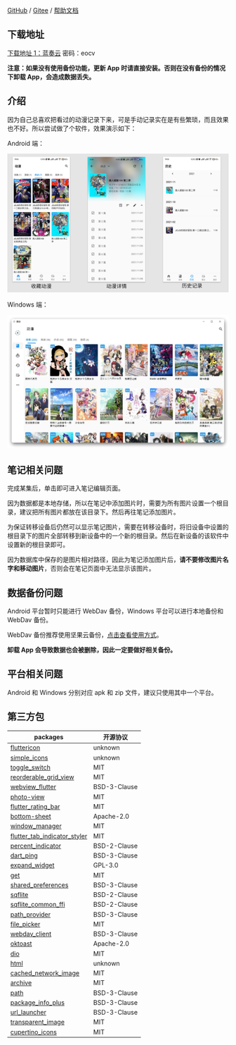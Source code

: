 [GitHub](https://github.com/linyi102/anime_trace) / [Gitee](https://gitee.com/linyi517/anime_trace) / [帮助文档](https://www.yuque.com/linyi517/fzfxr0)

## 下载地址

[下载地址 1：蓝奏云](https://wwc.lanzouw.com/b01uyqcrg?password=eocv) 密码：eocv

**注意：如果没有使用备份功能，更新 App 时请直接安装。否则在没有备份的情况下卸载 App，会造成数据丢失。**

## 介绍

因为自己总喜欢把看过的动漫记录下来，可是手动记录实在是有些繁琐，而且效果也不好。所以尝试做了个软件，效果演示如下：

Android 端：

![](./assets/images/example-android.png)

Windows 端：

![](./assets/images/example-win.jpg)

## 笔记相关问题

完成某集后，单击即可进入笔记编辑页面。

因为数据都是本地存储，所以在笔记中添加图片时，需要为所有图片设置一个根目录，建议把所有图片都放在该目录下。然后再往笔记添加图片。

为保证转移设备后仍然可以显示笔记图片，需要在转移设备时，将旧设备中设置的根目录下的图片全部转移到新设备中的一个新的根目录。然后在新设备的该软件中设置新的根目录即可。

因为数据库中保存的是图片相对路径，因此为笔记添加图片后，**请不要修改图片名字和移动图片**，否则会在笔记页面中无法显示该图片。

## 数据备份问题

Android 平台暂时只能进行 WebDav 备份，Windows 平台可以进行本地备份和 WebDav 备份。

WebDav 备份推荐使用坚果云备份，[点击查看使用方式](https://help.jianguoyun.com/?p=2064)。

**卸载 App 会导致数据也会被删除，因此一定要做好相关备份。**

## 平台相关问题

Android 和 Windows 分别对应 apk 和 zip 文件，建议只使用其中一个平台。

## 第三方包

| packages                                                     | 开源协议     |
| ------------------------------------------------------------ | ------------ |
| [fluttericon](https://pub.flutter-io.cn/packages/fluttericon) | unknown      |
| [simple_icons](https://pub.flutter-io.cn/packages/simple_icons) | unknown      |
| [toggle_switch](https://pub.flutter-io.cn/packages/toggle_switch) | MIT          |
| [reorderable_grid_view](https://pub.flutter-io.cn/packages/reorderable_grid_view) | MIT          |
| [webview_flutter](https://pub.flutter-io.cn/packages/webview_flutter) | BSD-3-Clause |
| [photo-view](https://pub.flutter-io.cn/packages/photo_view)  | MIT          |
| [flutter_rating_bar](https://pub.flutter-io.cn/packages/flutter_rating_bar) | MIT          |
| [bottom-sheet](https://pub.flutter-io.cn/packages/bottom_sheet) | Apache-2.0   |
| [window_manager](https://pub.flutter-io.cn/packages/window_manager) | MIT          |
| [flutter_tab_indicator_styler](https://pub.flutter-io.cn/packages/flutter_tab_indicator_styler) | MIT          |
| [percent_indicator](https://pub.flutter-io.cn/packages/percent_indicator) | BSD-2-Clause |
| [dart_ping](https://pub.flutter-io.cn/packages/dart_ping)    | BSD-3-Clause |
| [expand_widget](https://pub.flutter-io.cn/packages/expand_widget) | GPL-3.0      |
| [get](https://pub.flutter-io.cn/packages/get)                | MIT          |
| [shared_preferences](https://pub.flutter-io.cn/packages/shared_preferences) | BSD-3-Clause |
| [sqflite](https://pub.flutter-io.cn/packages/sqflite)        | BSD-2-Clause |
| [sqflite_common_ffi](https://pub.flutter-io.cn/packages/sqflite_common_ffi) | BSD-2-Clause |
| [path_provider](https://pub.flutter-io.cn/packages/path_provider) | BSD-3-Clause |
| [file_picker](https://pub.flutter-io.cn/packages/file_picker) | MIT          |
| [webdav_client](https://pub.flutter-io.cn/packages/webdav_client) | BSD-3-Clause |
| [oktoast](https://pub.flutter-io.cn/packages/oktoast)        | Apache-2.0   |
| [dio](https://pub.flutter-io.cn/packages/dio)                | MIT          |
| [html](https://pub.flutter-io.cn/packages/html)              | unknown      |
| [cached_network_image](https://pub.flutter-io.cn/packages/cached_network_image) | MIT          |
| [archive](https://pub.flutter-io.cn/packages/archive)        | MIT          |
| [path](https://pub.flutter-io.cn/packages/path)              | BSD-3-Clause |
| [package_info_plus](https://pub.flutter-io.cn/packages/package_info_plus) | BSD-3-Clause |
| [url_launcher](https://pub.flutter-io.cn/packages/url_launcher) | BSD-3-Clause |
| [transparent_image](https://pub.flutter-io.cn/packages/transparent_image) | MIT          |
| [cupertino_icons](https://pub.flutter-io.cn/packages/cupertino_icons) | MIT          |

